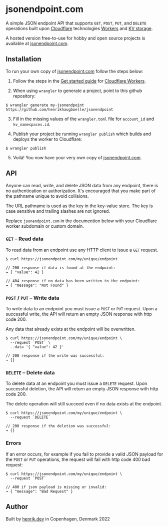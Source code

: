 # jsonendpoint.com

A simple JSON endpoint API that supports `GET`, `POST`, `PUT`, and `DELETE` operations built upon [Cloudflare](https://www.cloudflare.com/) technologies [Workers](https://workers.cloudflare.com/) and [KV storage](https://www.cloudflare.com/products/workers-kv/).

A hosted version free-to-use for hobby and open source projects is available at [jsonendpoint.com](https://jsonendpoint.com).

## Installation

To run your own copy of [jsonendpoint.com](https://jsonendpoint.com) follow the steps below:

1. Follow the steps in the [Get started guide](https://developers.cloudflare.com/workers/get-started/guide) for [Cloudflare Workers](https://workers.cloudflare.com/).

2. When using `wrangler` to generate a project, point to this github repository:

```
$ wrangler generate my-jsonendpoint https://github.com/henrikhaugboelle/jsonendpoint
```

3. Fill in the missing values of the `wrangler.toml` file for `account_id` and `kv_namespaces.id`.

4. Publish your project be running `wrangler publish` which builds and deploys the worker to Cloudflare:

```
$ wrangler publish
```

5. Voilá! You now have your very own copy of [jsonendpoint.com](https://jsonendpoint.com).


## API

Anyone can read, write, and delete JSON data from any endpoint, there is no authentication or authorization. It's encouraged that you make part of the pathname unique to avoid collisions.

The URL pathname is used as the key in the key-value store. The key is case sensitive and trailing slashes are not ignored.

Replace `jsonendpoint.com` in the documention below with your Cloudflare worker subdomain or custom domain.


### `GET` – Read data

To read data from an endpoint use any HTTP client to issue a `GET` request.

```
$ curl https://jsonendpoint.com/my/unique/endpoint

// 200 response if data is found at the endpoint:
→ { "value": 42 }

// 404 response if no data has been written to the endpoint:
→ { "message": "Not Found" }
```

### `POST` / `PUT` – Write data

To write data to an endpoint you must issue a `POST` or `PUT` request. Upon a successful write, the API will return an empty JSON response with http code 200.

Any data that already exists at the endpoint will be overwritten.

```
$ curl https://jsonendpoint.com/my/unique/endpoint \
  --request `POST` \
  --data '{ "value": 42 }'

// 200 response if the write was successful:
→ {}
```

### `DELETE` – Delete data

To delete data at an endpoint you must issue a `DELETE` request. Upon successful deletion, the API will return an empty JSON response with http code 200.

The delete operation will still succeed even if no data exists at the endpoint.

```
$ curl https://jsonendpoint.com/my/unique/endpoint \
  --request `DELETE`

// 200 response if the deletion was successful:
→ {}
```

### Errors

If an error occurs, for example if you fail to provide a valid JSON payload for the `POST` or `PUT` operations, the request will fail with http code 400 bad request:

```
$ curl https://jsonendpoint.com/my/unique/endpoint \
  --request `POST`

// 400 if json payload is missing or invalid:
→ { "message": "Bad Request" }
```

## Author

Built by [henrik.dev](https://henrik.dev) in Copenhagen, Denmark 2022
